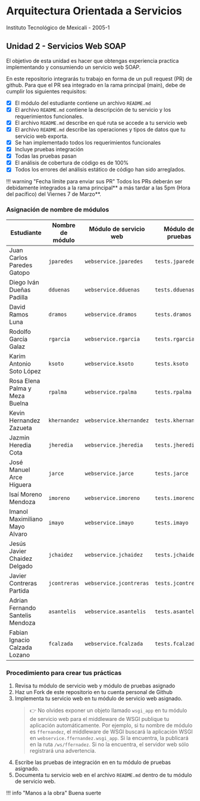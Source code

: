 # Arquitectura Orientada a Servicios

Instituto Tecnológico de Mexicali - 2005-1


## Unidad 2 - Servicios Web SOAP

El objetivo de esta unidad es hacer que obtengas experiencia practica implementando y consumiendo un servicio web SOAP.

En este repositorio integrarás tu trabajo en forma de un pull request (PR) de github.
Para que el PR sea integrado en la rama principal (main), debe de cumplir los siguientes requisitos:

- [x] El módulo del estudiante contiene un archivo `README.md`
- [x] El archivo `README.md` contiene la descripción de tu servicio y los requerimientos funcionales.
- [x] El archivo `README.md` describe en qué ruta se accede a tu servicio web
- [x] El archivo `README.md` describe las operaciones y tipos de datos que tu servicio web exporta.
- [x] Se han implementado todos los requerimientos funcionales
- [x] Incluye pruebas integración
- [x] Todas las pruebas pasan
- [x] El análisis de cobertura de código es de 100%
- [x] Todos los errores del análisis estático de código han sido arreglados.

!!! warning "Fecha límite para enviar sus PR"
    Todos los PRs deberán ser debidamente integrados a la rama principal** a más tardar a las 5pm (Hora del pacífico) del Viernes 7 de Marzo**.




### Asignación de nombre de módulos

| Estudiante | Nombre de módulo | Módulo de servicio web | Módulo de pruebas |
| --- | --- | --- | --- |
| Juan Carlos Paredes Gatopo | `jparedes` | `webservice.jparedes` | `tests.jparedes` |
| Diego Iván Dueñas Padilla | `dduenas` | `webservice.dduenas` | `tests.dduenas` |
| David Ramos Luna | `dramos` | `webservice.dramos` | `tests.dramos` |
| Rodolfo García Galaz | `rgarcia` | `webservice.rgarcia` | `tests.rgarcia` |
| Karim Antonio Soto López | `ksoto` | `webservice.ksoto` | `tests.ksoto` |
| Rosa Elena Palma y Meza Buelna | `rpalma` | `webservice.rpalma` | `tests.rpalma` |
| Kevin Hernandez Zazueta | `khernandez` | `webservice.khernandez` | `tests.khernandez` |
| Jazmin Heredia Cota | `jheredia` | `webservice.jheredia` | `tests.jheredia` |
| José Manuel Arce Higuera | `jarce` | `webservice.jarce` | `tests.jarce` |
| Isaí Moreno Mendoza | `imoreno` | `webservice.imoreno` | `tests.imoreno` |
| Imanol Maximiliano Mayo Alvaro | `imayo` | `webservice.imayo` | `tests.imayo` |
| Jesús Javier Chaidez Delgado | `jchaidez` | `webservice.jchaidez` | `tests.jchaidez` |
| Javier Contreras Partida | `jcontreras` | `webservice.jcontreras` | `tests.jcontreras` |
| Adrian Fernando Santelis Mendoza | `asantelis` | `webservice.asantelis` | `tests.asantelis` |
| Fabian Ignacio Calzada Lozano | `fcalzada` | `webservice.fcalzada` | `tests.fcalzada` |

### Procedimiento para crear tus prácticas


1. Revisa tu módulo de servicio web y módulo de pruebas asignado
2. Haz un Fork de este repositorio en tu cuenta personal de Github
3. Implementa tu servicio web en tu módulo de servicio web asignado.
   > :point_right: No olvides exponer un objeto llamado `wsgi_app` en tu módulo de servicio web para el middleware de WSGI publique tu aplicación automáticamente. Por ejemplo, si tu nombre de módulo es `ffernandez`, el middleware de WSGI buscará la aplicación WSGI en `webservice.ffernandez.wsgi_app`. Si la encuentra, la publicará en la ruta `/ws/ffernadez`. Si no la encuentra, el servidor web sólo registrará una advertencia. 
4. Escribe las pruebas de integración en en tu módulo de pruebas asignado.
5. Documenta tu servicio web en el archivo `README.md` dentro de tu módulo de servicio web.

!!! info "Manos a la obra"
    Buena suerte

